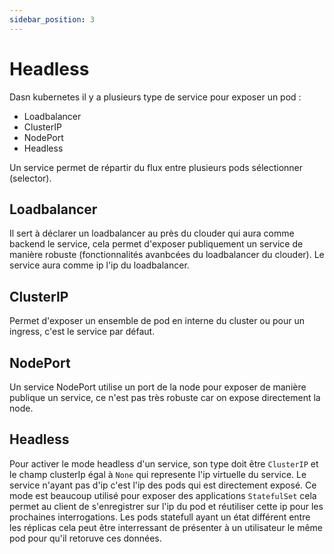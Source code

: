 ```yaml
---
sidebar_position: 3
---
```


# Headless

Dasn kubernetes il y a plusieurs type de service pour exposer un pod :

- Loadbalancer
- ClusterIP
- NodePort
- Headless

Un service permet de répartir du flux entre plusieurs pods sélectionner (selector).

## Loadbalancer

Il sert à déclarer un loadbalancer au près du clouder qui aura comme backend le service, cela permet d'exposer publiquement un service de manière robuste (fonctionnalités avanbcées du loadbalancer du clouder). Le service aura comme ip l'ip du loadbalancer.

## ClusterIP

Permet d'exposer un ensemble de pod en interne du cluster ou pour un ingress, c'est le service par défaut.

## NodePort

Un service NodePort utilise un port de la node pour exposer de manière publique un service, ce n'est pas très robuste car on expose directement la node.

## Headless

Pour activer le mode headless d'un service, son type doit être `ClusterIP` et le champ clusterIp égal à `None` qui represente l'ip virtuelle du service. Le service n'ayant pas d'ip c'est l'ip des pods qui est directement exposé. Ce mode est beaucoup utilisé pour exposer des applications `StatefulSet` cela permet au client de s'enregistrer sur l'ip du pod et réutiliser cette ip pour les prochaines interrogations. Les pods statefull ayant un état différent entre les réplicas cela peut être interressant de présenter à un utilisateur le même pod pour qu'il retoruve ces données.
